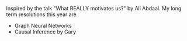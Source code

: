 Inspired by the talk "What REALLY motivates us?" by Ali Abdaal. 
My long term resolutions this year are 
* Graph Neural Networks
* Causal Inference by Gary 


